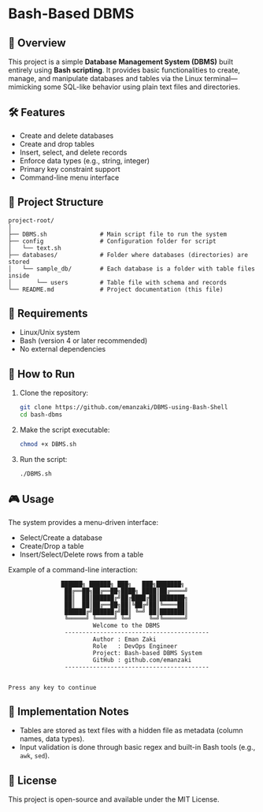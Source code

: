 # Bash-Based DBMS

## 📌 Overview

This project is a simple **Database Management System (DBMS)** built entirely using **Bash scripting**. It provides basic functionalities to create, manage, and manipulate databases and tables via the Linux terminal—mimicking some SQL-like behavior using plain text files and directories.

## 🛠 Features

* Create and delete databases
* Create and drop tables
* Insert, select, and delete records
* Enforce data types (e.g., string, integer)
* Primary key constraint support
* Command-line menu interface

## 📁 Project Structure

```
project-root/
│
├── DBMS.sh               # Main script file to run the system
├── config                # Configuration folder for script
│   └── text.sh           
├── databases/            # Folder where databases (directories) are stored
│   └── sample_db/        # Each database is a folder with table files inside
│       └── users         # Table file with schema and records
└── README.md             # Project documentation (this file)
```

## 🧪 Requirements

* Linux/Unix system
* Bash (version 4 or later recommended)
* No external dependencies

## 🚀 How to Run

1. Clone the repository:

   ```bash
   git clone https://github.com/emanzaki/DBMS-using-Bash-Shell
   cd bash-dbms
   ```

2. Make the script executable:

   ```bash
   chmod +x DBMS.sh
   ```

3. Run the script:

   ```bash
   ./DBMS.sh
   ```

## 🎮 Usage

The system provides a menu-driven interface:

* Select/Create a database
* Create/Drop a table
* Insert/Select/Delete rows from a table

Example of a command-line interaction:

```
               ██████╗ ██████╗ ███╗   ███╗███████╗
                ██╔══██╗██╔══██╗████╗ ████║██╔════╝
                ██║  ██║██████╔╝██╔████╔██║███████╗
                ██║  ██║██╔══██╗██║╚██╔╝██║╚════██║
                ██████╔╝██████╔╝██║ ╚═╝ ██║███████║
                ╚═════╝ ╚═════╝ ╚═╝     ╚═╝╚══════╝
                        Welcome to the DBMS        
                -----------------------------------------
                        Author : Eman Zaki
                        Role   : DevOps Engineer
                        Project: Bash-based DBMS System
                        GitHub : github.com/emanzaki
                -----------------------------------------


Press any key to continue
```

## 🧩 Implementation Notes

* Tables are stored as text files with a hidden file as metadata (column names, data types).
* Input validation is done through basic regex and built-in Bash tools (e.g., `awk`, `sed`).


## 📄 License

This project is open-source and available under the MIT License.

